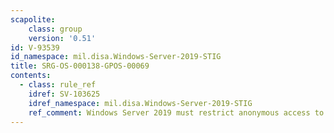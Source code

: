```yaml
---
scapolite:
    class: group
    version: '0.51'
id: V-93539
id_namespace: mil.disa.Windows-Server-2019-STIG
title: SRG-OS-000138-GPOS-00069
contents:
  - class: rule_ref
    idref: SV-103625
    idref_namespace: mil.disa.Windows-Server-2019-STIG
    ref_comment: Windows Server 2019 must restrict anonymous access to Named ...
---
```


